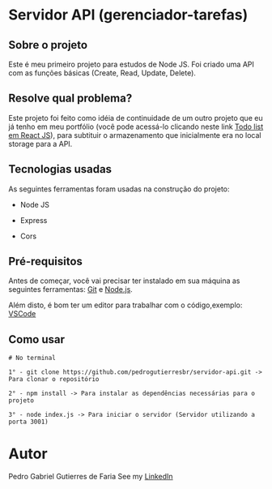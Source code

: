 # Servidor API (gerenciador-tarefas)

## Sobre o projeto

Este é meu primeiro projeto para estudos de Node JS. Foi criado uma API com as funções básicas (Create, Read, Update, Delete).

## Resolve qual problema?

Este projeto foi feito como idéia de continuidade de um outro projeto que eu já tenho em meu portfólio (você pode acessá-lo clicando neste link [Todo list em React JS](https://github.com/pedrogutierresbr/todo-list-reactjs)), para subtituir o armazenamento que inicialmente era no local storage para a API.

## Tecnologias usadas

As seguintes ferramentas foram usadas na construção do projeto:

-   Node JS

-   Express

-   Cors

## Pré-requisitos

Antes de começar, você vai precisar ter instalado em sua máquina as seguintes ferramentas: [Git](https://git-scm.com/) e [Node.js](https://nodejs.org/en/).

Além disto, é bom ter um editor para trabalhar com o código,exemplo: [VSCode](https://code.visualstudio.com/)

## Como usar

```
# No terminal

1° - git clone https://github.com/pedrogutierresbr/servidor-api.git -> Para clonar o repositório

2° - npm install -> Para instalar as dependências necessárias para o projeto

3° - node index.js -> Para iniciar o servidor (Servidor utilizando a porta 3001)
```

# Autor

Pedro Gabriel Gutierres de Faria
See my [LinkedIn](https://www.linkedin.com/in/pedro-gutierres/)

